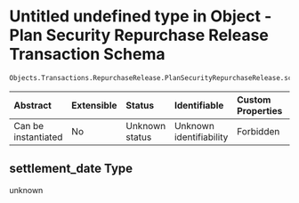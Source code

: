 # Untitled undefined type in Object - Plan Security Repurchase Release Transaction Schema

```txt
Objects.Transactions.RepurchaseRelease.PlanSecurityRepurchaseRelease.schema.json#/properties/settlement_date
```



| Abstract            | Extensible | Status         | Identifiable            | Custom Properties | Additional Properties | Access Restrictions | Defined In                                                                                                                                                         |
| :------------------ | :--------- | :------------- | :---------------------- | :---------------- | :-------------------- | :------------------ | :----------------------------------------------------------------------------------------------------------------------------------------------------------------- |
| Can be instantiated | No         | Unknown status | Unknown identifiability | Forbidden         | Allowed               | none                | [PlanSecurityRepurchaseRelease.schema.json*](../../schema/objects/transactions/repurchaserelease/PlanSecurityRepurchaseRelease.schema.json "open original schema") |

## settlement_date Type

unknown
